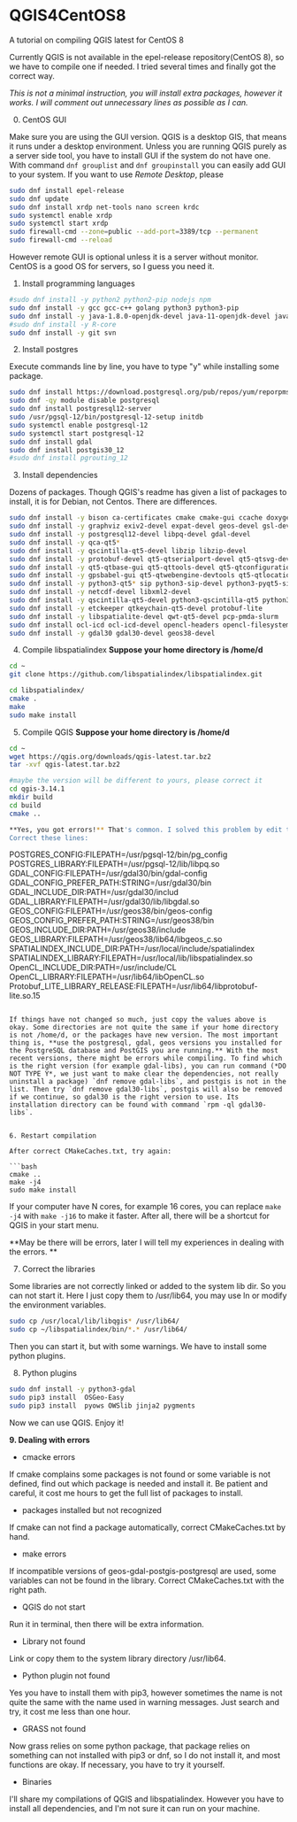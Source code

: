 # QGIS4CentOS8
A tutorial on compiling QGIS latest for CentOS 8

Currently QGIS is not available in the epel-release repository(CentOS 8), so we have to compile one if needed. I tried several times and finally got the correct way.

*This is not a minimal instruction, you will install extra packages, however it works. I will comment out unnecessary lines as possible as I can.*

0. CentOS GUI

Make sure you are using the GUI version. QGIS is a desktop GIS, that means it runs under a desktop environment. Unless you are running QGIS purely as a server side tool, you have to install GUI if the system do not have one. With command `dnf grouplist` and `dnf groupinstall` you can easily add GUI to your system. If you want to use *Remote Desktop*, please

```bash
sudo dnf install epel-release
sudo dnf update
sudo dnf install xrdp net-tools nano screen krdc
sudo systemctl enable xrdp
sudo systemctl start xrdp
sudo firewall-cmd --zone=public --add-port=3389/tcp --permanent
sudo firewall-cmd --reload
```

However remote GUI is optional unless it is a server without monitor. CentOS is a good OS for servers, so I guess you need it.

1. Install programming languages

```bash
#sudo dnf install -y python2 python2-pip nodejs npm 
sudo dnf install -y gcc gcc-c++ golang python3 python3-pip
sudo dnf install -y java-1.8.0-openjdk-devel java-11-openjdk-devel java-latest-openjdk-devel ant swig
#sudo dnf install -y R-core
sudo dnf install -y git svn
```

2. Install postgres

Execute commands line by line, you have to type "y" while installing some package.

```bash
sudo dnf install https://download.postgresql.org/pub/repos/yum/reporpms/EL-8-x86_64/pgdg-redhat-repo-latest.noarch.rpm
sudo dnf -qy module disable postgresql
sudo dnf install postgresql12-server
sudo /usr/pgsql-12/bin/postgresql-12-setup initdb
sudo systemctl enable postgresql-12
sudo systemctl start postgresql-12
sudo dnf install gdal
sudo dnf install postgis30_12
#sudo dnf install pgrouting_12
```

3. Install dependencies

Dozens of packages. Though QGIS's readme has given a list of packages to install, it is for Debian, not Centos. There are differences.

```bash
sudo dnf install -y bison ca-certificates cmake cmake-gui ccache doxygen expect flex
sudo dnf install -y graphviz exiv2-devel expat-devel geos-devel gsl-devel proj-devel
sudo dnf install -y postgresql12-devel libpq-devel gdal-devel
sudo dnf install -y qca-qt5*
sudo dnf install -y qscintilla-qt5-devel libzip libzip-devel
sudo dnf install -y protobuf-devel qt5-qtserialport-devel qt5-qtsvg-devel qt5-qtwebkit-devel
sudo dnf install -y qt5-qtbase-gui qt5-qttools-devel qt5-qtconfiguration-devel
sudo dnf install -y gpsbabel-gui qt5-qtwebengine-devtools qt5-qtlocation-devel qt5-qttools-static
sudo dnf install -y python3-qt5* sip python3-sip-devel python3-pyqt5-sip
sudo dnf install -y netcdf-devel libxml2-devel 
sudo dnf install -y qscintilla-qt5-devel python3-qscintilla-qt5 python3-qscintilla-qt5-devel
sudo dnf install -y etckeeper qtkeychain-qt5-devel protobuf-lite
sudo dnf install -y libspatialite-devel qwt-qt5-devel pcp-pmda-slurm
sudo dnf install ocl-icd ocl-icd-devel opencl-headers opencl-filesystem
sudo dnf install -y gdal30 gdal30-devel geos38-devel
```

4. Compile libspatialindex
**Suppose your home directory is /home/d**

```bash
cd ~
git clone https://github.com/libspatialindex/libspatialindex.git

cd libspatialindex/
cmake .
make
sudo make install
```

5. Compile QGIS
**Suppose your home directory is /home/d**

```bash
cd ~
wget https://qgis.org/downloads/qgis-latest.tar.bz2
tar -xvf qgis-latest.tar.bz2

#maybe the version will be different to yours, please correct it
cd qgis-3.14.1
mkdir build
cd build
cmake ..

**Yes, you got errors!** That's common. I solved this problem by edit the CMakeCaches.txt.
Correct these lines:

```
POSTGRES_CONFIG:FILEPATH=/usr/pgsql-12/bin/pg_config
POSTGRES_LIBRARY:FILEPATH=/usr/pgsql-12/lib/libpq.so
GDAL_CONFIG:FILEPATH=/usr/gdal30/bin/gdal-config
GDAL_CONFIG_PREFER_PATH:STRING=/usr/gdal30/bin
GDAL_INCLUDE_DIR:PATH=/usr/gdal30/includ
GDAL_LIBRARY:FILEPATH=/usr/gdal30/lib/libgdal.so
GEOS_CONFIG:FILEPATH=/usr/geos38/bin/geos-config
GEOS_CONFIG_PREFER_PATH:STRING=/usr/geos38/bin
GEOS_INCLUDE_DIR:PATH=/usr/geos38/include
GEOS_LIBRARY:FILEPATH=/usr/geos38/lib64/libgeos_c.so
SPATIALINDEX_INCLUDE_DIR:PATH=/usr/local/include/spatialindex
SPATIALINDEX_LIBRARY:FILEPATH=/usr/local/lib/libspatialindex.so
OpenCL_INCLUDE_DIR:PATH=/usr/include/CL
OpenCL_LIBRARY:FILEPATH=/usr/lib64/libOpenCL.so
Protobuf_LITE_LIBRARY_RELEASE:FILEPATH=/usr/lib64/libprotobuf-lite.so.15
```

If things have not changed so much, just copy the values above is okay. Some directories are not quite the same if your home directory is not /home/d, or the packages have new version. The most important thing is, **use the postgresql, gdal, geos versions you installed for the PostgreSQL database and PostGIS you are running.** With the most recent versions, there might be errors while compiling. To find which is the right version (for example gdal-libs), you can run command (*DO NOT TYPE Y*, we just want to make clear the dependencies, not really uninstall a package) `dnf remove gdal-libs`, and postgis is not in the list. Then try `dnf remove gdal30-libs`, postgis will also be removed if we continue, so gdal30 is the right version to use. Its installation directory can be found with command `rpm -ql gdal30-libs`.


6. Restart compilation

After correct CMakeCaches.txt, try again:

```bash
cmake ..
make -j4
sudo make install
```

If your computer have N cores, for example 16 cores, you can replace `make -j4` with `make -j16` to make it faster. After all, there will be a shortcut for QGIS in your start menu. 

**May be there will be errors, later I will tell my experiences in dealing with the errors. **

7. Correct the libraries

Some libraries are not correctly linked or added to the system lib dir.  So you can not start it. Here I just copy them to /usr/lib64, you may use ln or modify the environment variables.

```bash
sudo cp /usr/local/lib/libqgis* /usr/lib64/
sudo cp ~/libspatialindex/bin/*.* /usr/lib64/
```

Then you can start it, but with some warnings. We have to install some python plugins.

8. Python plugins

```bash
sudo dnf install -y python3-gdal
sudo pip3 install  OSGeo-Easy
sudo pip3 install  pyows OWSlib jinja2 pygments
```

Now we can use QGIS. Enjoy it!


**9. Dealing with errors**

+ cmacke errors

If cmake complains some packages is not found or some variable is not defined, find out which package is needed and install it. Be patient and careful, it cost me hours to get the full list of packages to install.

+ packages installed but not recognized

If cmake can not find a package automatically, correct CMakeCaches.txt by hand.

+ make errors

If incompatible versions of geos-gdal-postgis-postgresql are used, some variables can not be found in the library. Correct CMakeCaches.txt with the right path.

+ QGIS do not start

Run it in terminal, then there will be extra information.

+ Library not found

Link or copy them to the system library directory /usr/lib64.

+ Python plugin not found

Yes you have to install them with pip3, however sometimes the name is not quite the same with the name used in warning messages. Just search and try, it cost me less than one hour.

+ GRASS not found

Now grass relies on some python package, that package relies on something can not installed with pip3 or dnf, so I do not install it, and most functions are okay. If necessary, you have to try it yourself.

+ Binaries

I'll share my compilations of QGIS and libspatialindex. However you have to install all dependencies, and I'm not sure it can run on your machine.
 
